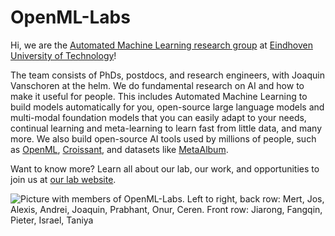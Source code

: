 # OpenML-Labs

Hi, we are the [Automated Machine Learning research group](https://openml-labs.github.io) at [Eindhoven University of Technology](https://www.tue.nl/en/)!

The team consists of PhDs, postdocs, and research engineers, with Joaquin Vanschoren at the helm. We do fundamental research on AI and how to make it useful for people. This includes Automated Machine Learning to build models automatically for you, open-source large language models and multi-modal foundation models that you can easily adapt to your needs, continual learning and meta-learning to learn fast from little data, and many more. We also build open-source AI tools used by millions of people, such as [OpenML](https://www.openml.org), [Croissant](https://github.com/mlcommons/croissant), and datasets like [MetaAlbum](https://meta-album.github.io/).

Want to know more? Learn all about our lab, our work, and opportunities to join us at [our lab website](https://openml-labs.github.io).

![Picture with members of OpenML-Labs. Left to right, back row: Mert, Jos, Alexis, Andrei, Joaquin, Prabhant, Onur, Ceren. Front row: Jiarong, Fangqin, Pieter, Israel, Taniya](https://openml-labs.github.io/website/images/group_image2.webp)
